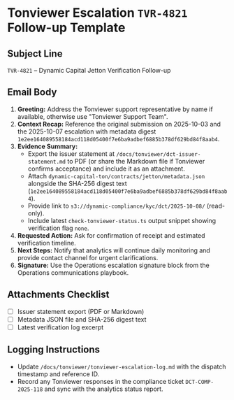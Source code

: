 # Tonviewer Escalation `TVR-4821` Follow-up Template

## Subject Line
`TVR-4821` – Dynamic Capital Jetton Verification Follow-up

## Email Body
1. **Greeting:** Address the Tonviewer support representative by name if available, otherwise use "Tonviewer Support Team".
2. **Context Recap:** Reference the original submission on 2025-10-03 and the 2025-10-07 escalation with metadata digest `1e2ee164089558184acd118d05400f7e6ba9adbef6885b378df629bd84f8aab4`.
3. **Evidence Summary:**
   - Export the issuer statement at `/docs/tonviewer/dct-issuer-statement.md` to PDF (or share the Markdown file if Tonviewer confirms acceptance) and include it as an attachment.
   - Attach `dynamic-capital-ton/contracts/jetton/metadata.json` alongside the SHA-256 digest text (`1e2ee164089558184acd118d05400f7e6ba9adbef6885b378df629bd84f8aab4`).
   - Provide link to `s3://dynamic-compliance/kyc/dct/2025-10-08/` (read-only).
   - Include latest `check-tonviewer-status.ts` output snippet showing verification flag `none`.
4. **Requested Action:** Ask for confirmation of receipt and estimated verification timeline.
5. **Next Steps:** Notify that analytics will continue daily monitoring and provide contact channel for urgent clarifications.
6. **Signature:** Use the Operations escalation signature block from the Operations communications playbook.

## Attachments Checklist
- [ ] Issuer statement export (PDF or Markdown)
- [ ] Metadata JSON file and SHA-256 digest text
- [ ] Latest verification log excerpt

## Logging Instructions
- Update `/docs/tonviewer/tonviewer-escalation-log.md` with the dispatch timestamp and reference ID.
- Record any Tonviewer responses in the compliance ticket `DCT-COMP-2025-118` and sync with the analytics status report.
